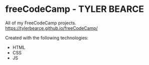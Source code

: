 # freeCodeCamp - TYLER BEARCE



All of my FreeCodeCamp projects.
https://tylerbearce.github.io/freeCodeCamp/

Created with the following technologies:
* HTML
* CSS
* JS

